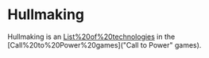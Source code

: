 # Hullmaking

Hullmaking is an [List%20of%20technologies](advance) in the [Call%20to%20Power%20games]("Call to Power" games).